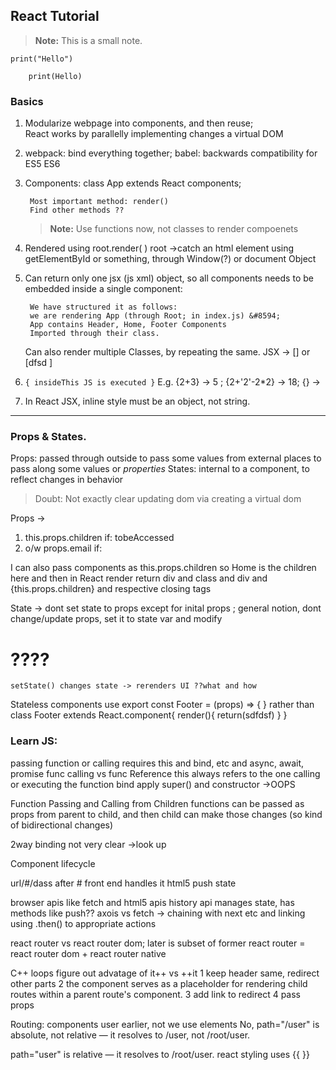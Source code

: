 ## React Tutorial

> **Note:** This is a small note.

```print("Hello")```

        print(Hello)

### Basics
1. Modularize webpage into components, and then reuse;  
React works by parallelly implementing changes a virtual DOM

2. webpack: bind everything together; babel: backwards compatibility for ES5 ES6

3. Components: class App extends React components;
        
        Most important method: render()
        Find other methods ??
    > **Note:** Use functions now, not classes to render compoenets

4. Rendered using root.render( ) root &#8594;catch an html element using getElementById or something, through Window(?) or document Object

5. Can return only one jsx (js xml) object, so all components needs to be embedded inside a single component:

        We have structured it as follows:
        we are rendering App (through Root; in index.js) &#8594; 
        App contains Header, Home, Footer Components 
        Imported through their class.

    Can also render multiple Classes, by repeating the same. 
    JSX -> [<App/>] or [<App>dfsd </App> ]

6. ```{ insideThis JS is executed }```
E.g. {2+3} &#8594; 5 ; {2+'2'-2*2} &#8594; 18; {} &#8594; 

7. In React JSX, inline style must be an object, not string.



---
### Props & States.
Props: passed through outside to pass some values from external places to pass along some values or *properties*
States: internal to a component, to reflect changes in behavior
>Doubt: Not exactly clear
updating dom via creating a virtual dom

Props ->
1. this.props.children if: <Col> tobeAccessed </Col>
2. o/w props.email if: <Col email="abd"/>

I can also pass components as this.props.children
so 
<Root><Home> </Home></Root> Home is the children here and then in React render return
div and class and div and {this.props.children} and respective closing tags

State ->
dont set state to props except for inital props ; general notion, dont change/update props, set it to state var and modify
# ????
```setState() changes state -> rerenders UI ??what and how```


Stateless components
use export const Footer = (props) => { } rather than class Footer extends React.component{ render(){ return(sdfdsf) } }

### Learn JS: 
passing function or calling requires this and 
bind, etc and async, await, promise
func calling vs func Reference 
this always refers to the one calling or executing the function
bind apply
super() and constructor ->OOPS

Function Passing and Calling from Children
functions can be passed as props from parent to child, and then child can make those changes (so kind of bidirectional changes)

2way binding not very clear ->look up

Component lifecycle

url/#/dass after # front end handles it
html5 push state

browser apis like fetch and html5 apis history api manages state, has methods like push??
axois vs fetch -> chaining with next etc and linking using .then() to appropriate actions

react router vs react router dom; later is subset of former
react router = react router dom + react router native


C++ loops figure out advatage of it++ vs ++it 
1 keep header same, redirect other parts
2 the <Outlet> component serves as a placeholder for rendering child routes within a parent route's component.
3 add link to redirect
4 pass props


Routing: components user earlier, not we use elements
No, path="/user" is absolute, not relative — it resolves to /user, not /root/user.

path="user" is relative — it resolves to /root/user.
react styling uses {{ }}

